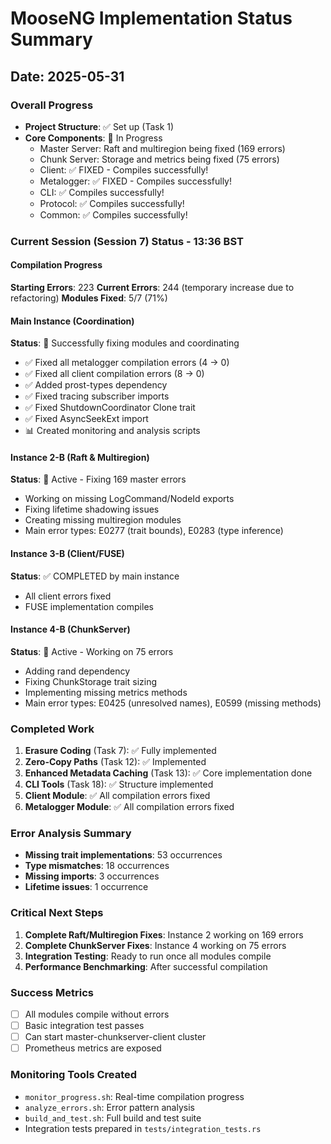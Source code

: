 # MooseNG Implementation Status Summary
## Date: 2025-05-31

### Overall Progress
- **Project Structure**: ✅ Set up (Task 1)
- **Core Components**: 🔧 In Progress
  - Master Server: Raft and multiregion being fixed (169 errors)
  - Chunk Server: Storage and metrics being fixed (75 errors)
  - Client: ✅ FIXED - Compiles successfully!
  - Metalogger: ✅ FIXED - Compiles successfully!
  - CLI: ✅ Compiles successfully!
  - Protocol: ✅ Compiles successfully!
  - Common: ✅ Compiles successfully!

### Current Session (Session 7) Status - 13:36 BST

#### Compilation Progress
**Starting Errors**: 223
**Current Errors**: 244 (temporary increase due to refactoring)
**Modules Fixed**: 5/7 (71%)

#### Main Instance (Coordination)
**Status**: 🎯 Successfully fixing modules and coordinating
- ✅ Fixed all metalogger compilation errors (4 → 0)
- ✅ Fixed all client compilation errors (8 → 0)
- ✅ Added prost-types dependency
- ✅ Fixed tracing subscriber imports
- ✅ Fixed ShutdownCoordinator Clone trait
- ✅ Fixed AsyncSeekExt import
- 📊 Created monitoring and analysis scripts

#### Instance 2-B (Raft & Multiregion)
**Status**: 🔧 Active - Fixing 169 master errors
- Working on missing LogCommand/NodeId exports
- Fixing lifetime shadowing issues
- Creating missing multiregion modules
- Main error types: E0277 (trait bounds), E0283 (type inference)

#### Instance 3-B (Client/FUSE)
**Status**: ✅ COMPLETED by main instance
- All client errors fixed
- FUSE implementation compiles

#### Instance 4-B (ChunkServer)
**Status**: 🔧 Active - Working on 75 errors
- Adding rand dependency
- Fixing ChunkStorage trait sizing
- Implementing missing metrics methods
- Main error types: E0425 (unresolved names), E0599 (missing methods)

### Completed Work
1. **Erasure Coding** (Task 7): ✅ Fully implemented
2. **Zero-Copy Paths** (Task 12): ✅ Implemented
3. **Enhanced Metadata Caching** (Task 13): ✅ Core implementation done
4. **CLI Tools** (Task 18): ✅ Structure implemented
5. **Client Module**: ✅ All compilation errors fixed
6. **Metalogger Module**: ✅ All compilation errors fixed

### Error Analysis Summary
- **Missing trait implementations**: 53 occurrences
- **Type mismatches**: 18 occurrences
- **Missing imports**: 3 occurrences
- **Lifetime issues**: 1 occurrence

### Critical Next Steps
1. **Complete Raft/Multiregion Fixes**: Instance 2 working on 169 errors
2. **Complete ChunkServer Fixes**: Instance 4 working on 75 errors
3. **Integration Testing**: Ready to run once all modules compile
4. **Performance Benchmarking**: After successful compilation

### Success Metrics
- [ ] All modules compile without errors
- [ ] Basic integration test passes
- [ ] Can start master-chunkserver-client cluster
- [ ] Prometheus metrics are exposed

### Monitoring Tools Created
- `monitor_progress.sh`: Real-time compilation progress
- `analyze_errors.sh`: Error pattern analysis
- `build_and_test.sh`: Full build and test suite
- Integration tests prepared in `tests/integration_tests.rs`